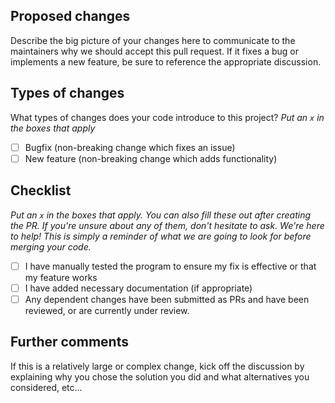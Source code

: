## Proposed changes
Describe the big picture of your changes here to communicate to the maintainers why we should accept this pull request. If it fixes a bug or implements a new feature, be sure to reference the appropriate discussion.

## Types of changes
What types of changes does your code introduce to this project?
_Put an `x` in the boxes that apply_

- [ ] Bugfix (non-breaking change which fixes an issue)
- [ ] New feature (non-breaking change which adds functionality)

## Checklist
_Put an `x` in the boxes that apply. You can also fill these out after creating the PR. If you're unsure about any of them, don't hesitate to ask. We're here to help! This is simply a reminder of what we are going to look for before merging your code._

- [ ] I have manually tested the program to ensure my fix is effective or that my feature works
- [ ] I have added necessary documentation (if appropriate)
- [ ] Any dependent changes have been submitted as PRs and have been reviewed, or are currently under review.

## Further comments
If this is a relatively large or complex change, kick off the discussion by explaining why you chose the solution you did and what alternatives you considered, etc...
